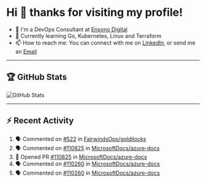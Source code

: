 # Hi 👋 thanks for visiting my profile!

- 💼 I'm a DevOps Consultant at [Ensono Digital](https://www.ensonodigital.com/)
- 🌱 Currently learning Go, Kubernetes, Linux and Terraform
- 📫 How to reach me: You can connect with me on [LinkedIn](https://www.linkedin.com/in/thepaulmacca/), or send me an [Email](mailto:pm@thepaulmacca.com)

---

## :trophy: GitHub Stats

![GitHub Stats](https://github-readme-stats.vercel.app/api?username=thepaulmacca&count_private=true&show_icons=true&theme=dark)

---

## :zap: Recent Activity

<!--START_SECTION:activity-->
1. 🗣 Commented on [#522](https://github.com/FairwindsOps/goldilocks/issues/522#issuecomment-1669020095) in [FairwindsOps/goldilocks](https://github.com/FairwindsOps/goldilocks)
2. 🗣 Commented on [#110825](https://github.com/MicrosoftDocs/azure-docs/pull/110825#issuecomment-1602509842) in [MicrosoftDocs/azure-docs](https://github.com/MicrosoftDocs/azure-docs)
3. 💪 Opened PR [#110825](https://github.com/MicrosoftDocs/azure-docs/pull/110825) in [MicrosoftDocs/azure-docs](https://github.com/MicrosoftDocs/azure-docs)
4. 🗣 Commented on [#110260](https://github.com/MicrosoftDocs/azure-docs/pull/110260#issuecomment-1571467070) in [MicrosoftDocs/azure-docs](https://github.com/MicrosoftDocs/azure-docs)
5. 🗣 Commented on [#110260](https://github.com/MicrosoftDocs/azure-docs/pull/110260#issuecomment-1570616510) in [MicrosoftDocs/azure-docs](https://github.com/MicrosoftDocs/azure-docs)
<!--END_SECTION:activity-->
